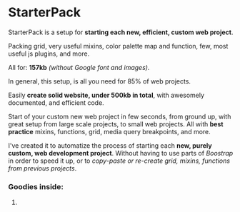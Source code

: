 # StarterPack
StarterPack is a setup for **starting each new, efficient, custom web project**.

Packing grid, very useful mixins, color palette map and function, few, most useful js plugins, and more.

All for: **157kb** *(without Google font and images).*

In general, this setup, is all you need for 85% of web projects.

Easily **create solid website, under 500kb in total**,  with awesomely documented, and efficient code.

Start of your custom new web project in few seconds, from ground up, with great setup from large scale projects, to small web projects.
All with **best practice** mixins, functions, grid, media query breakpoints, and more.

I've created it to automatize the process of starting each **new, purely custom, web development project**. Without having to use parts of *Boostrap* in order to speed it up, or to *copy-paste or re-create grid, mixins, functions from previous projects*.

### Goodies inside:

1. 
